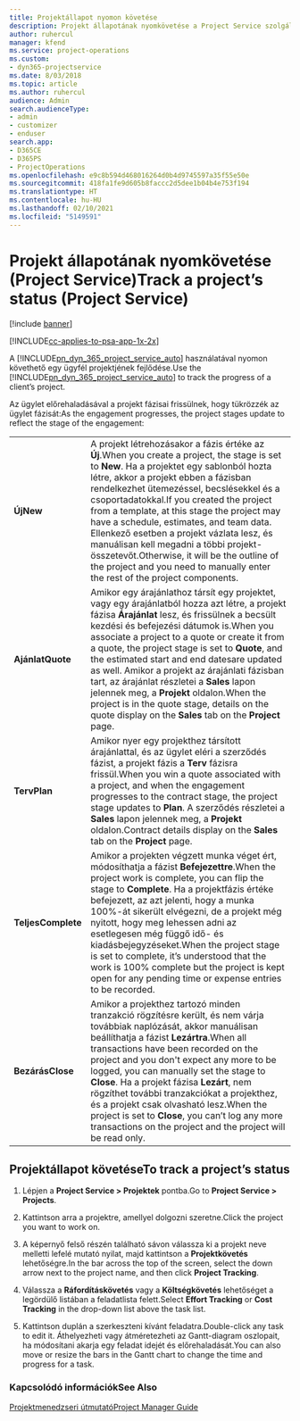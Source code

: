 ```yaml
---
title: Projektállapot nyomon követése
description: Projekt állapotának nyomkövetése a Project Service szolgáltatásban
author: ruhercul
manager: kfend
ms.service: project-operations
ms.custom:
- dyn365-projectservice
ms.date: 8/03/2018
ms.topic: article
ms.author: ruhercul
audience: Admin
search.audienceType:
- admin
- customizer
- enduser
search.app:
- D365CE
- D365PS
- ProjectOperations
ms.openlocfilehash: e9c8b594d468016264d0b4d9745597a35f55e50e
ms.sourcegitcommit: 418fa1fe9d605b8faccc2d5dee1b04b4e753f194
ms.translationtype: HT
ms.contentlocale: hu-HU
ms.lasthandoff: 02/10/2021
ms.locfileid: "5149591"
---
```

# <a name="track-a-projects-status-project-service"></a><span data-ttu-id="0589b-103">Projekt állapotának nyomkövetése (Project Service)</span><span class="sxs-lookup"><span data-stu-id="0589b-103">Track a project’s status (Project Service)</span></span>

[!include [banner](../includes/psa-now-project-operations.md)]

[!INCLUDE[cc-applies-to-psa-app-1x-2x](../includes/cc-applies-to-psa-app-1x-2x.md)]

<span data-ttu-id="0589b-104">A [!INCLUDE[pn_dyn_365_project_service_auto](../includes/pn-dyn-365-project-service-auto.md)] használatával nyomon követhető egy ügyfél projektjének fejlődése.</span><span class="sxs-lookup"><span data-stu-id="0589b-104">Use the [!INCLUDE[pn_dyn_365_project_service_auto](../includes/pn-dyn-365-project-service-auto.md)] to track the progress of a client’s project.</span></span>  

<span data-ttu-id="0589b-105">Az ügylet előrehaladásával a projekt fázisai frissülnek, hogy tükrözzék az ügylet fázisát:</span><span class="sxs-lookup"><span data-stu-id="0589b-105">As the engagement progresses, the project stages update to reflect the stage of the engagement:</span></span>  


|              |                                                                                                                                                                                                                                                                                                  |
|--------------|--------------------------------------------------------------------------------------------------------------------------------------------------------------------------------------------------------------------------------------------------------------------------------------------------|
|   <span data-ttu-id="0589b-106">**Új**</span><span class="sxs-lookup"><span data-stu-id="0589b-106">**New**</span></span>    | <span data-ttu-id="0589b-107">A projekt létrehozásakor a fázis értéke az **Új**.</span><span class="sxs-lookup"><span data-stu-id="0589b-107">When you create a project, the stage is set to **New**.</span></span> <span data-ttu-id="0589b-108">Ha a projektet egy sablonból hozta létre, akkor a projekt ebben a fázisban rendelkezhet ütemezéssel, becslésekkel és a csoportadatokkal.</span><span class="sxs-lookup"><span data-stu-id="0589b-108">If you created the project from a template, at this stage the project may have a schedule, estimates, and team data.</span></span> <span data-ttu-id="0589b-109">Ellenkező esetben a projekt vázlata lesz, és manuálisan kell megadni a többi projekt-összetevőt.</span><span class="sxs-lookup"><span data-stu-id="0589b-109">Otherwise, it will be the outline of the project and you need to manually enter the rest of the project components.</span></span> |
|  <span data-ttu-id="0589b-110">**Ajánlat**</span><span class="sxs-lookup"><span data-stu-id="0589b-110">**Quote**</span></span>   |      <span data-ttu-id="0589b-111">Amikor egy árajánlathoz társít egy projektet, vagy egy árajánlatból hozza azt létre, a projekt fázisa **Árajánlat** lesz, és frissülnek a becsült kezdési és befejezési dátumok is.</span><span class="sxs-lookup"><span data-stu-id="0589b-111">When you associate a project to a quote or create it from a quote, the project stage is set to **Quote**, and the estimated start and end datesare updated as well.</span></span> <span data-ttu-id="0589b-112">Amikor a projekt az árajánlati fázisban tart, az árajánlat részletei a **Sales** lapon jelennek meg, a **Projekt** oldalon.</span><span class="sxs-lookup"><span data-stu-id="0589b-112">When the project is in the quote stage, details on the quote display on the **Sales** tab on the **Project** page.</span></span>      |
|   <span data-ttu-id="0589b-113">**Terv**</span><span class="sxs-lookup"><span data-stu-id="0589b-113">**Plan**</span></span>   |                                     <span data-ttu-id="0589b-114">Amikor nyer egy projekthez társított árajánlattal, és az ügylet eléri a szerződés fázist, a projekt fázis a **Terv** fázisra frissül.</span><span class="sxs-lookup"><span data-stu-id="0589b-114">When you win a quote associated with a project, and when the engagement progresses to the contract stage, the project stage updates to **Plan**.</span></span> <span data-ttu-id="0589b-115">A szerződés részletei a **Sales** lapon jelennek meg, a **Projekt** oldalon.</span><span class="sxs-lookup"><span data-stu-id="0589b-115">Contract details display on the **Sales** tab on the **Project** page.</span></span>                                      |
| <span data-ttu-id="0589b-116">**Teljes**</span><span class="sxs-lookup"><span data-stu-id="0589b-116">**Complete**</span></span> |                    <span data-ttu-id="0589b-117">Amikor a projekten végzett munka véget ért, módosíthatja a fázist **Befejezettre**.</span><span class="sxs-lookup"><span data-stu-id="0589b-117">When the project work is complete, you can flip the stage to **Complete**.</span></span> <span data-ttu-id="0589b-118">Ha a projektfázis értéke befejezett, az azt jelenti, hogy a munka 100%-át sikerült elvégezni, de a projekt még nyitott, hogy meg lehessen adni az esetlegesen még függő idő- és kiadásbejegyzéseket.</span><span class="sxs-lookup"><span data-stu-id="0589b-118">When the project stage is set to complete, it’s understood that the work is 100% complete but the project is kept open for any pending time or expense entries to be recorded.</span></span>                     |
|  <span data-ttu-id="0589b-119">**Bezárás**</span><span class="sxs-lookup"><span data-stu-id="0589b-119">**Close**</span></span>   |           <span data-ttu-id="0589b-120">Amikor a projekthez tartozó minden tranzakció rögzítésre került, és nem várja továbbiak naplózását, akkor manuálisan beállíthatja a fázist **Lezártra**.</span><span class="sxs-lookup"><span data-stu-id="0589b-120">When all transactions have been recorded on the project and you don't expect any more to be logged, you can manually set the stage to **Close**.</span></span> <span data-ttu-id="0589b-121">Ha a projekt fázisa **Lezárt**, nem rögzíthet további tranzakciókat a projekthez, és a projekt csak olvasható lesz.</span><span class="sxs-lookup"><span data-stu-id="0589b-121">When the project is set to **Close**, you can’t log any more transactions on the project and the project will be read only.</span></span>           |

## <a name="to-track-a-projects-status"></a><span data-ttu-id="0589b-122">Projektállapot követése</span><span class="sxs-lookup"><span data-stu-id="0589b-122">To track a project’s status</span></span>  

1.  <span data-ttu-id="0589b-123">Lépjen a **Project Service > Projektek** pontba.</span><span class="sxs-lookup"><span data-stu-id="0589b-123">Go to **Project Service > Projects**.</span></span>  

2.  <span data-ttu-id="0589b-124">Kattintson arra a projektre, amellyel dolgozni szeretne.</span><span class="sxs-lookup"><span data-stu-id="0589b-124">Click the project you want to work on.</span></span>  

3.  <span data-ttu-id="0589b-125">A képernyő felső részén található sávon válassza ki a projekt neve melletti lefelé mutató nyilat, majd kattintson a **Projektkövetés** lehetőségre.</span><span class="sxs-lookup"><span data-stu-id="0589b-125">In the bar across the top of the screen, select the down arrow next to the project name, and then click **Project Tracking**.</span></span>  

4.  <span data-ttu-id="0589b-126">Válassza a **Ráfordításkövetés** vagy a **Költségkövetés** lehetőséget a legördülő listában a feladatlista felett.</span><span class="sxs-lookup"><span data-stu-id="0589b-126">Select **Effort Tracking** or **Cost Tracking** in the drop-down list above the task list.</span></span>  

5.  <span data-ttu-id="0589b-127">Kattintson duplán a szerkeszteni kívánt feladatra.</span><span class="sxs-lookup"><span data-stu-id="0589b-127">Double-click any task to edit it.</span></span> <span data-ttu-id="0589b-128">Áthelyezheti vagy átméretezheti az Gantt-diagram oszlopait, ha módosítani akarja egy feladat idejét és előrehaladását.</span><span class="sxs-lookup"><span data-stu-id="0589b-128">You can also move or resize the bars in the Gantt chart to change the time and progress for a task.</span></span>  

### <a name="see-also"></a><span data-ttu-id="0589b-129">Kapcsolódó információk</span><span class="sxs-lookup"><span data-stu-id="0589b-129">See Also</span></span>  
 [<span data-ttu-id="0589b-130">Projektmenedzseri útmutató</span><span class="sxs-lookup"><span data-stu-id="0589b-130">Project Manager Guide</span></span>](../psa/project-manager-guide.md)
